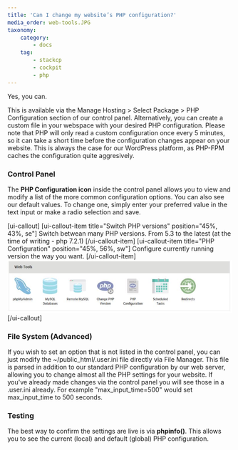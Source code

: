 ```yaml
---
title: 'Can I change my website’s PHP configuration?'
media_order: web-tools.JPG
taxonomy:
    category:
        - docs
    tag:
        - stackcp
        - cockpit
        - php
---
```


Yes, you can.

This is available via the Manage Hosting > Select Package > PHP Configuration section of our control panel. Alternatively, you can create a custom file in your webspace with your desired PHP configuration. Please note that PHP will only read a custom configuration once every 5 minutes, so it can take a short time before the configuration changes appear on your website. This is always the case for our WordPress platform, as PHP-FPM caches the configuration quite aggresively. 

### Control Panel

The **PHP Configuration icon** inside the control panel allows you to view and modify a list of the more common configuration options. You can also see our default values. To change one, simply enter your preferred value in the text input or make a radio selection and save.

[ui-callout]
[ui-callout-item title="Switch PHP versions" position="45%, 43%, se"]
Switch betwean many PHP versions. From 5.3 to the latest (at the time of writing - php 7.2.1)
[/ui-callout-item]
[ui-callout-item title="PHP Configuration" position="45%, 56%, sw"]
Configure currently running version the way you want.
[/ui-callout-item]
![](web-tools.JPG)
[/ui-callout]

### File System (Advanced)

If you wish to set an option that is not listed in the control panel, you can just modify the ~/public_html/.user.ini file directly via File Manager. This file is parsed in addition to our standard PHP configuration by our web server, allowing you to change almost all the PHP settings for your website. If you've already made changes via the control panel you will see those in a .user.ini already. For example "max_input_time=500" would set max_input_time to 500 seconds.

### Testing

The best way to confirm the settings are live is via **phpinfo()**. This allows you to see the current (local) and default (global) PHP configuration. 